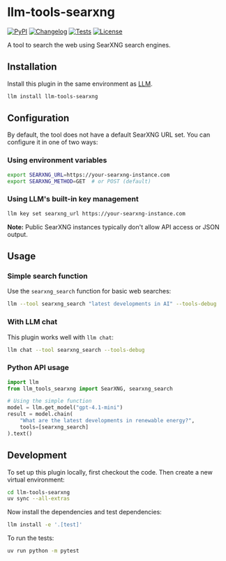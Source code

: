 # llm-tools-searxng

[![PyPI](https://img.shields.io/pypi/v/llm-tools-searxng.svg)](https://pypi.org/project/llm-tools-searxng/)
[![Changelog](https://img.shields.io/github/v/release/justyns/llm-tools-searxng?include_prereleases&label=changelog)](https://github.com/justyns/llm-tools-searxng/releases)
[![Tests](https://github.com/justyns/llm-tools-searxng/actions/workflows/test.yml/badge.svg)](https://github.com/justyns/llm-tools-searxng/actions/workflows/test.yml)
[![License](https://img.shields.io/badge/license-Apache%202.0-blue.svg)](https://github.com/justyns/llm-tools-searxng/blob/main/LICENSE)

A tool to search the web using SearXNG search engines.

## Installation

Install this plugin in the same environment as [LLM](https://llm.datasette.io/).
```bash
llm install llm-tools-searxng
```

## Configuration

By default, the tool does not have a default SearXNG URL set. You can configure it in one of two ways:

### Using environment variables

```bash
export SEARXNG_URL=https://your-searxng-instance.com
export SEARXNG_METHOD=GET  # or POST (default)
```

### Using LLM's built-in key management

```bash
llm key set searxng_url https://your-searxng-instance.com
```

**Note:** Public SearXNG instances typically don't allow API access or JSON output.

## Usage

### Simple search function

Use the `searxng_search` function for basic web searches:

```bash
llm --tool searxng_search "latest developments in AI" --tools-debug
```

### With LLM chat

This plugin works well with `llm chat`:

```bash
llm chat --tool searxng_search --tools-debug
```

### Python API usage

```python
import llm
from llm_tools_searxng import SearXNG, searxng_search

# Using the simple function
model = llm.get_model("gpt-4.1-mini")
result = model.chain(
    "What are the latest developments in renewable energy?",
    tools=[searxng_search]
).text()
```

## Development

To set up this plugin locally, first checkout the code. Then create a new virtual environment:

```bash
cd llm-tools-searxng
uv sync --all-extras
```

Now install the dependencies and test dependencies:

```bash
llm install -e '.[test]'
```

To run the tests:

```bash
uv run python -m pytest
```
